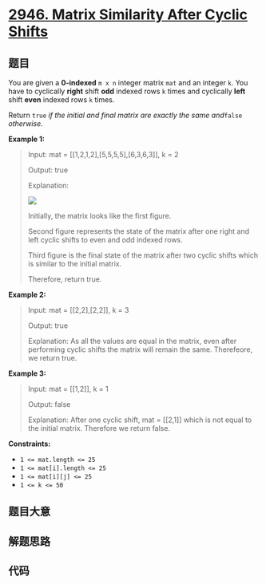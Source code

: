 # [2946. Matrix Similarity After Cyclic Shifts](https://leetcode.com/problems/matrix-similarity-after-cyclic-shifts/)

## 题目

You are given a **0-indexed** `m x n` integer matrix `mat` and an integer `k`.
You have to cyclically **right** shift **odd** indexed rows `k` times and
cyclically **left** shift **even** indexed rows `k` times.

Return `true` _if the initial and final matrix are exactly the same
and_`false` _otherwise._



**Example 1:**

> Input: mat = [[1,2,1,2],[5,5,5,5],[6,3,6,3]], k = 2
> 
> Output: true
> 
> Explanation:
> 
> ![](https://assets.leetcode.com/uploads/2023/10/29/similarmatrix.png)
> 
> 
> 
> Initially, the matrix looks like the first figure. 
> 
> Second figure represents the state of the matrix after one right and left cyclic shifts to even and odd indexed rows.
> 
> Third figure is the final state of the matrix after two cyclic shifts which is similar to the initial matrix.
> 
> Therefore, return true.

**Example 2:**

> Input: mat = [[2,2],[2,2]], k = 3
> 
> Output: true
> 
> Explanation: As all the values are equal in the matrix, even after performing cyclic shifts the matrix will remain the same. Therefeore, we return true.

**Example 3:**

> Input: mat = [[1,2]], k = 1
> 
> Output: false
> 
> Explanation: After one cyclic shift, mat = [[2,1]] which is not equal to the initial matrix. Therefore we return false.

**Constraints:**

  * `1 <= mat.length <= 25`
  * `1 <= mat[i].length <= 25`
  * `1 <= mat[i][j] <= 25`
  * `1 <= k <= 50`


## 题目大意

## 解题思路

## 代码

```javascript

```


